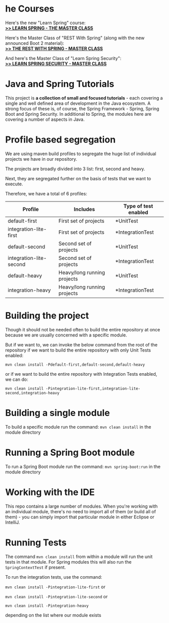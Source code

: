 he Courses
==============================


Here's the new "Learn Spring" course: <br/>
**[>> LEARN SPRING - THE MASTER CLASS](https://www.baeldung.com/learn-spring-course?utm_source=github&utm_medium=social&utm_content=tutorials&utm_campaign=ls#master-class)**

Here's the Master Class of "REST With Spring" (along with the new announced Boot 2 material): <br/>
**[>> THE REST WITH SPRING - MASTER CLASS](https://www.baeldung.com/rest-with-spring-course?utm_source=github&utm_medium=social&utm_content=tutorials&utm_campaign=rws#master-class)**

And here's the Master Class of "Learn Spring Security": <br/>
**[>> LEARN SPRING SECURITY - MASTER CLASS](https://www.baeldung.com/learn-spring-security-course?utm_source=github&utm_medium=social&utm_content=tutorials&utm_campaign=lss#master-class)**



Java and Spring Tutorials
================

This project is **a collection of small and focused tutorials** - each covering a single and well defined area of development in the Java ecosystem. 
A strong focus of these is, of course, the Spring Framework - Spring, Spring Boot and Spring Security. 
In additional to Spring, the modules here are covering a number of aspects in Java. 

Profile based segregation
====================

We are using maven build profiles to segregate the huge list of individual projects we have in our repository.

The projects are broadly divided into 3 list: first, second and heavy. 

Next, they are segregated further on the basis of tests that we want to execute.

Therefore, we have a total of 6 profiles:

| Profile                 | Includes                    | Type of test enabled |
| ----------------------- | --------------------------- | -------------------- |
| default-first           | First set of projects       | *UnitTest            |
| integration-lite-first  | First set of projects       | *IntegrationTest     |
| default-second          | Second set of projects      | *UnitTest            |
| integration-lite-second | Second set of projects      | *IntegrationTest     |
| default-heavy           | Heavy/long running projects | *UnitTest            |
| integration-heavy       | Heavy/long running projects | *IntegrationTest     |

Building the project
====================

Though it should not be needed often to build the entire repository at once because we are usually concerned with a specific module.

But if we want to, we can invoke the below command from the root of the repository if we want to build the entire repository with only Unit Tests enabled:

`mvn clean install -Pdefault-first,default-second,default-heavy`

or if we want to build the entire repository with Integration Tests enabled, we can do:

`mvn clean install -Pintegration-lite-first,integration-lite-second,integration-heavy`


Building a single module
====================
To build a specific module run the command: `mvn clean install` in the module directory


Running a Spring Boot module
====================
To run a Spring Boot module run the command: `mvn spring-boot:run` in the module directory


Working with the IDE
====================
This repo contains a large number of modules. 
When you're working with an individual module, there's no need to import all of them (or build all of them) - you can simply import that particular module in either Eclipse or IntelliJ. 


Running Tests
=============
The command `mvn clean install` from within a module will run the unit tests in that module.
For Spring modules this will also run the `SpringContextTest` if present.

To run the integration tests, use the command:

`mvn clean install -Pintegration-lite-first` or 

`mvn clean install -Pintegration-lite-second` or 

`mvn clean install -Pintegration-heavy`

depending on the list where our module exists





